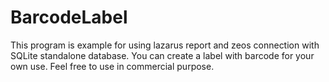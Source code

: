 # BarcodeLabel
This program is example for using lazarus report and zeos connection with SQLite standalone database.
You can create a label with barcode for your own use. Feel free to use in commercial purpose.
